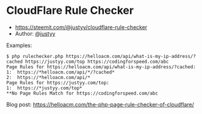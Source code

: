 # CloudFlare Rule Checker
- https://steemit.com/@justyy/cloudflare-rule-checker
- Author: [@justyy](https://steemit.com/@justyy)

Examples:
```
$ php rulechecker.php https://helloacm.com/api/what-is-my-ip-address/?cached https://justyy.com/top https://codingforspeed.com/abc
Page Rules for https://helloacm.com/api/what-is-my-ip-address/?cached:
1:  https://*helloacm.com/api/*/?cached*
2:  https://*helloacm.com/api/*
Page Rules for https://justyy.com/top:
1:  https://*justyy.com/top*
**No Page Rules Match for https://codingforspeed.com/abc
```

Blog post: https://helloacm.com/the-php-page-rule-checker-of-cloudflare/

